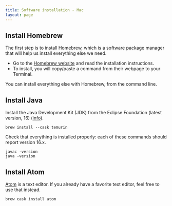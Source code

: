 ```yaml
---
title: Software installation - Mac
layout: page
---
```


## Install Homebrew

The first step is to install Homebrew, which is a software package manager that
will help us install everything else we need.

- Go to the [Homebrew website](https://brew.sh/) and read the installation instructions.
- To install, you will copy/paste a command from their webpage to your Terminal.

You can install everything else with Homebrew, from the command line.


## Install Java

Install the Java Development Kit (JDK) from the Eclipse Foundation
(latest version, 16)
([info](https://formulae.brew.sh/cask/temurin)). 

```
brew install --cask temurin
```

Check that everything is installed properly: each of these commands should
report version 16.x.

```
javac -version
java -version
```

## Install Atom

[Atom](https://atom.io/) is a text editor.  If you already have a favorite text
editor, feel free to use that instead.

```
brew cask install atom
```




